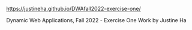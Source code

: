 https://justineha.github.io/DWAfall2022-exercise-one/

Dynamic Web Applications, Fall 2022 - Exercise One
Work by Justine Ha
